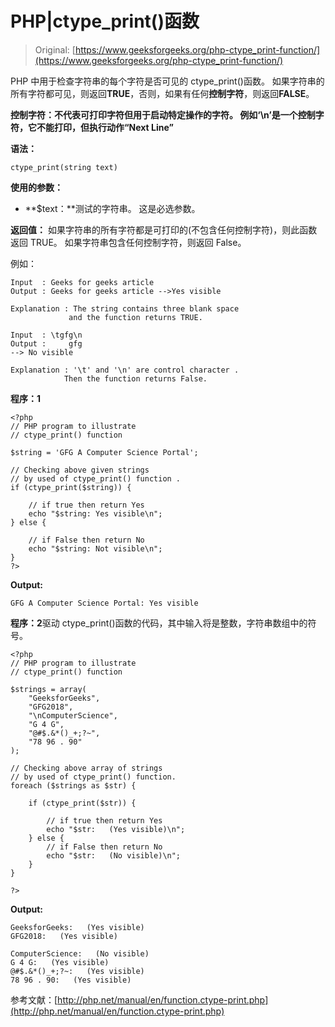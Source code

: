 # PHP|ctype_print()函数

> Original: [https://www.geeksforgeeks.org/php-ctype_print-function/](https://www.geeksforgeeks.org/php-ctype_print-function/)

PHP 中用于检查字符串的每个字符是否可见的 ctype_print()函数。 如果字符串的所有字符都可见，则返回**TRUE**，否则，如果有任何**控制字符**，则返回**FALSE**。

**控制字符：**不代表可打印字符但用于启动特定操作的字符。 例如**‘\n’**是一个控制字符，它不能打印，但执行动作**“Next Line”**

**语法：**

```
ctype_print(string text)

```

**使用的参数：**

*   **$text：**测试的字符串。 这是必选参数。

**返回值：**
如果字符串的所有字符都是可打印的(不包含任何控制字符)，则此函数返回 TRUE。 如果字符串包含任何控制字符，则返回 False。

例如：

```
Input  : Geeks for geeks article
Output : Geeks for geeks article -->Yes visible

Explanation : The string contains three blank space 
             and the function returns TRUE. 

Input  : \tgfg\n
Output :     gfg
--> No visible

Explanation : '\t' and '\n' are control character .
            Then the function returns False.

```

**程序：1**

```
<?php
// PHP program to illustrate 
// ctype_print() function 

$string = 'GFG A Computer Science Portal';

// Checking above given strings 
// by used of ctype_print() function .
if (ctype_print($string)) {

    // if true then return Yes
    echo "$string: Yes visible\n";
} else {

    // if False then return No
    echo "$string: Not visible\n";
}
?>
```

**Output:**

```
GFG A Computer Science Portal: Yes visible

```

**程序：2**驱动 ctype_print()函数的代码，其中输入将是整数，字符串数组中的符号。

```
<?php
// PHP program to illustrate
// ctype_print() function 

$strings = array(
    "GeeksforGeeks",
    "GFG2018",
    "\nComputerScience",
    "G 4 G",
    "@#$.&*()_+;?~",
    "78 96 . 90"
);

// Checking above array of strings 
// by used of ctype_print() function.
foreach ($strings as $str) {

    if (ctype_print($str)) {

        // if true then return Yes
        echo "$str:   (Yes visible)\n";
    } else {
        // if False then return No
        echo "$str:   (No visible)\n";
    }
}

?>
```

**Output:**

```
GeeksforGeeks:   (Yes visible)
GFG2018:   (Yes visible)

ComputerScience:   (No visible)
G 4 G:   (Yes visible)
@#$.&*()_+;?~:   (Yes visible)
78 96 . 90:   (Yes visible)

```

参考文献：[http://php.net/manual/en/function.ctype-print.php](http://php.net/manual/en/function.ctype-print.php)
